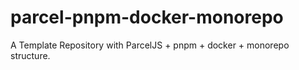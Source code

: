 # parcel-pnpm-docker-monorepo
A Template Repository with ParcelJS + pnpm + docker + monorepo structure.

